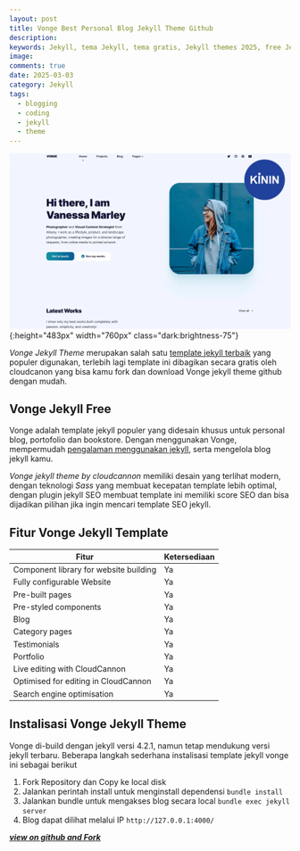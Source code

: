 ```yaml
---
layout: post
title: Vonge Best Personal Blog Jekyll Theme Github
description: 
keywords: Jekyll, tema Jekyll, tema gratis, Jekyll themes 2025, free Jekyll themes
image: 
comments: true
date: 2025-03-03
category: Jekyll
tags:
  - blogging
  - coding
  - jekyll
  - theme
---
```


![template jekyll seo vonge](/assets/img/vonge.webp){:height="483px" width="760px" class="dark:brightness-75"}


*Vonge Jekyll Theme* merupakan salah satu [template jekyll terbaik](https://kinin.web.id/free-theme-jekyll-2025/) yang populer digunakan, terlebih lagi template ini dibagikan secara gratis oleh cloudcanon yang bisa kamu fork dan download Vonge jekyll theme github dengan mudah.

## Vonge Jekyll Free
Vonge adalah template jekyll populer yang didesain khusus untuk personal blog, portofolio dan bookstore. Dengan menggunakan Vonge, mempermudah [pengalaman menggunakan jekyll](https://kinin.web.id/pengalaman-menggunakan-jekyll/), serta mengelola blog jekyll kamu.

*Vonge jekyll theme by cloudcannon* memiliki desain yang terlihat modern, dengan teknologi *Sass* yang membuat kecepatan template lebih optimal, dengan plugin jekyll SEO membuat template ini memiliki score SEO dan bisa dijadikan pilihan jika ingin mencari template SEO jekyll. 

## Fitur Vonge Jekyll Template

| Fitur         | Ketersediaan  |
| ------------- |:--------------|
|Component library for website building |Ya|
|Fully configurable Website             |Ya|
|Pre-built pages                        |Ya|
|Pre-styled components                  |Ya|
|Blog                                   |Ya|
|Category pages                         |Ya|
|Testimonials                           |Ya|
|Portfolio                              |Ya|
|Live editing with CloudCannon          |Ya|
|Optimised for editing in CloudCannon   |Ya|
|Search engine optimisation             |Ya|


## Instalisasi Vonge Jekyll Theme
Vonge di-build dengan jekyll versi 4.2.1, namun tetap mendukung versi jekyll terbaru. Beberapa langkah sederhana instalisasi template jekyll vonge ini sebagai berikut
1. Fork Repository dan Copy ke local disk
2. Jalankan perintah install untuk menginstall dependensi
```bundle install```
3. Jalankan bundle untuk mengakses blog secara local
```bundle exec jekyll server```
4. Blog dapat dilihat melalui IP 
```http://127.0.0.1:4000/```

***[view on github and Fork](https://github.com/CloudCannon/vonge-jekyll-bookshop-template)***

